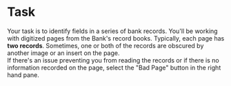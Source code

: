 # Task
Your task is to identify fields in a series of bank records. You'll be working with digitized pages from the Bank's record books. Typically, each page has **two records**. Sometimes, one or both of the records are obscured by another image or an insert on the page.  
If there's an issue preventing you from reading the records or if there is no information recorded on the page, select the "Bad Page" button in the right hand pane.  

